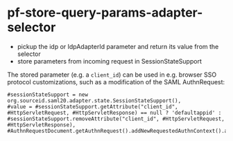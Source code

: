 # pf-store-query-params-adapter-selector

- pickup the idp or IdpAdapterId parameter and return its value from the selector
- store parameters from incoming request in SessionStateSupport

The stored parameter (e.g. a `client_id`) can be used in e.g. browser SSO protocol customizations, such as a modification of the SAML AuthnRequest:

```
#sessionStateSupport = new org.sourceid.saml20.adapter.state.SessionStateSupport(),
#value = #sessionStateSupport.getAttribute("client_id", #HttpServletRequest, #HttpServletResponse) == null ? 'defaultappid' : #sessionStateSupport.removeAttribute("client_id", #HttpServletRequest, #HttpServletResponse),
#AuthnRequestDocument.getAuthnRequest().addNewRequestedAuthnContext().addAuthnContextClassRef(#value)
```
